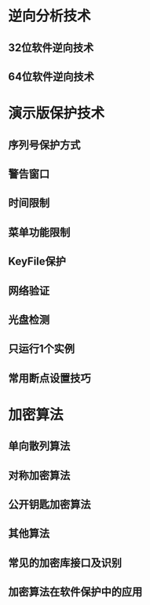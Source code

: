 # 逆向分析技术
## 32位软件逆向技术
## 64位软件逆向技术
# 演示版保护技术
## 序列号保护方式
## 警告窗口
## 时间限制
## 菜单功能限制
## KeyFile保护
## 网络验证
## 光盘检测
## 只运行1个实例
## 常用断点设置技巧
# 加密算法
## 单向散列算法
## 对称加密算法
## 公开钥匙加密算法
## 其他算法
## 常见的加密库接口及识别
## 加密算法在软件保护中的应用
